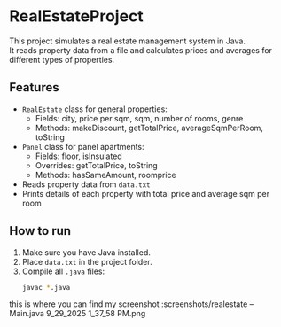 # RealEstateProject

This project simulates a real estate management system in Java.  
It reads property data from a file and calculates prices and averages for different types of properties.

## Features
- `RealEstate` class for general properties:
    - Fields: city, price per sqm, sqm, number of rooms, genre
    - Methods: makeDiscount, getTotalPrice, averageSqmPerRoom, toString
- `Panel` class for panel apartments:
    - Fields: floor, isInsulated
    - Overrides: getTotalPrice, toString
    - Methods: hasSameAmount, roomprice
- Reads property data from `data.txt`
- Prints details of each property with total price and average sqm per room

## How to run
1. Make sure you have Java installed.
2. Place `data.txt` in the project folder.
3. Compile all `.java` files:
   ```bash
   javac *.java

this is where you can find my screenshot :screenshots/realestate – Main.java 9_29_2025 1_37_58 PM.png